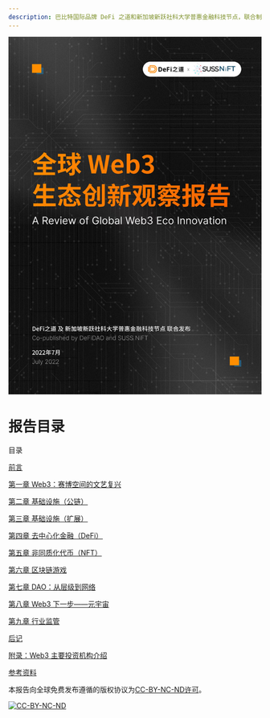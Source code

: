 ```yaml
---
description: 巴比特国际品牌 DeFi 之道和新加坡新跃社科大学普惠金融科技节点，联合制作的《全球 Web3 生态创新观察报告》
---
```

![封面](https://github.com/Defidaonews/Web3_Report/blob/main/.gitbook/assets/ReportPic.jpg?raw=true)

# 报告目录

目录


[前言](qian-yan.md)

[第一章 Web3：赛博空间的文艺复兴](di-yi-zhang-web3-sai-bo-kong-jian-de-wen-yi-fu-xing.md)

[第二章 基础设施（公链）](di-er-zhang-ji-chu-she-shi-gong-lian.md)

[第三章 基础设施（扩展）](di-san-zhang-ji-chu-she-shi-kuo-zhan.md)

[第四章 去中心化金融（DeFi）](di-si-zhang-qu-zhong-xin-hua-jin-rong-defi.md)

[第五章 非同质化代币（NFT）](di-wu-zhang-fei-tong-zhi-hua-dai-bi-nft.md)

[第六章 区块链游戏 ](di-liu-zhang-qu-kuai-lian-you-xi.md)

[第七章 DAO：从层级到网络 ](di-qi-zhang-dao-cong-ceng-ji-dao-wang-luo.md)

[第八章 Web3 下一步——元宇宙](di-ba-zhang-web3-xia-yi-bu-yuan-yu-zhou.md)

[第九章 行业监管](di-jiu-zhang-hang-ye-jian-guan.md)

[后记](hou-ji.md)

[附录：Web3 主要投资机构介绍](fu-lu-web3-zhu-yao-tou-zi-ji-gou-jie-shao.md)

[参考资料](can-kao-zi-liao.md)



本报告向全球免费发布遵循的版权协议为[CC-BY-NC-ND许可](https://creativecommons.org/licenses/by-nc-nd/3.0/deed.zh)。

[![CC-BY-NC-ND](https://raw.githubusercontent.com/selfteaching/the-craft-of-selfteaching/master/images/CC-BY-NC-ND.png?raw=true)](https://raw.githubusercontent.com/selfteaching/the-craft-of-selfteaching/master/images/CC-BY-NC-ND.png?raw=true)
